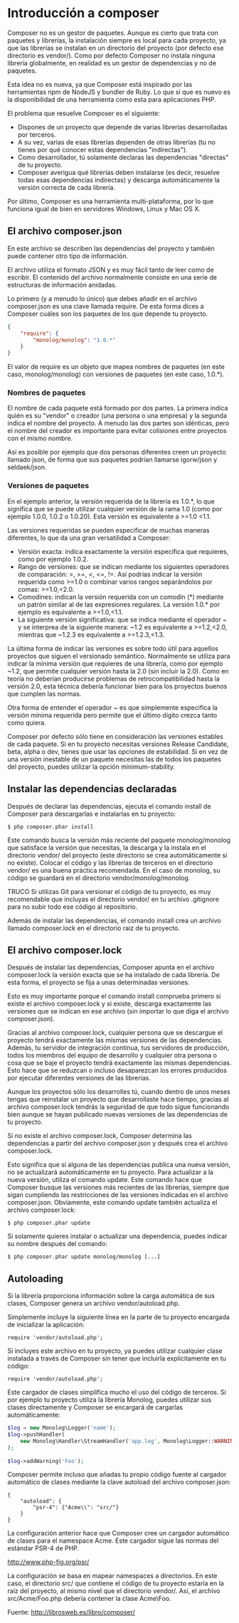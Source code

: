 # Introducción a composer


Composer no es un gestor de paquetes. Aunque es cierto que trata con paquetes y 
librerías, la instalación siempre es local para cada proyecto, ya que las librerías 
se instalan en un directorio del proyecto (por defecto ese directorio es vendor/). 
Como por defecto Composer no instala ninguna librería globalmente, en realidad 
es un gestor de dependencias y no de paquetes.

Esta idea no es nueva, ya que Composer está inspirado por las herramientas npm 
de NodeJS y bundler de Ruby. Lo que sí que es nuevo es la disponibilidad de una 
herramienta como esta para aplicaciones PHP.

El problema que resuelve Composer es el siguiente:

- Dispones de un proyecto que depende de varias librerías desarrolladas por terceros.
- A su vez, varias de esas librerías dependen de otras librerías (tu no tienes 
por qué conocer estas dependencias "indirectas").
- Como desarrollador, tú solamente declaras las dependencias "directas" de tu proyecto.
- Composer averigua qué librerías deben instalarse (es decir, resuelve todas esas 
dependencias indirectas) y descarga automáticamente la versión correcta de cada librería.

Por último, Composer es una herramienta multi-plataforma, por lo que funciona 
igual de bien en servidores Windows, Linux y Mac OS X.



## El archivo composer.json

En este archivo se describen las dependencias del proyecto y también puede 
contener otro tipo de información.

El archivo utiliza el formato JSON y es muy fácil tanto de leer como de escribir. 
El contenido del archivo normalmente consiste en una serie de estructuras de 
información anidadas.

Lo primero (y a menudo lo único) que debes añadir en el archivo composer.json 
es una clave llamada require. De esta forma dices a Composer cuáles son los 
paquetes de los que depende tu proyecto.

```json
{
    "require": {
        "monolog/monolog": "1.0.*"
    }
}
```

El valor de require es un objeto que mapea nombres de paquetes (en este caso, 
monolog/monolog) con versiones de paquetes (en este caso, 1.0.*).

### Nombres de paquetes

El nombre de cada paquete está formado por dos partes. La primera indica quién 
es su "vendor" o creador (una persona o una empresa) y la segunda indica el 
nombre del proyecto. A menudo las dos partes son idénticas, pero el nombre del 
creador es importante para evitar colisiones entre proyectos con el mismo nombre. 

Así es posible por ejemplo que dos personas diferentes creen un proyecto llamado 
json, de forma que sus paquetes podrían llamarse igorw/json y seldaek/json.

### Versiones de paquetes

En el ejemplo anterior, la versión requerida de la librería es 1.0.*, lo que 
significa que se puede utilizar cualquier versión de la rama 1.0 (como por 
ejemplo 1.0.0, 1.0.2 o 1.0.20). Esta versión es equivalente a >=1.0 <1.1.

Las versiones requeridas se pueden especificar de muchas maneras diferentes, 
lo que da una gran versatilidad a Composer:

- Versión exacta: indica exactamente la versión específica que requieres, 
como por ejemplo 1.0.2.
- Rango de versiones: que se indican mediante los siguientes operadores de 
comparación: >, >=, <, <=, !=. Así podrías indicar la versión requerida como >=1.0 
o combinar varios rangos separándolos por comas: >=1.0,<2.0.
- Comodines: indican la versión requerida con un comodín (\*) mediante un patrón 
similar al de las expresiones regulares. La versión 1.0.\* por ejemplo es 
equivalente a >=1.0,<1.1.
- La siguiente versión significativa: que se indica mediante el operador ~ y se 
interprea de la siguiente manera: ~1.2 es equivalente a >=1.2,<2.0, mientras 
que ~1.2.3 es equivalente a >=1.2.3,<1.3.

La última forma de indicar las versiones es sobre todo útil para aquellos 
proyectos que siguen el versionado semántico. Normalmente se utiliza para 
indicar la mínima versión que requieres de una librería, como por ejemplo ~1.2, 
que permite cualquier versión hasta la 2.0 (sin incluir la 2.0). Como en teoría 
no deberían producirse problemas de retrocompatibilidad hasta la versión 2.0, 
esta técnica debería funcionar bien para los proyectos buenos que cumplen las 
normas.

Otra forma de entender el operador ~ es que simplemente especifica la versión 
mínima requerida pero permite que el último dígito crezca tanto como quiera.

Composer por defecto sólo tiene en consideración las versiones estables de cada 
paquete. Si en tu proyecto necesitas versiones Release Candidate, beta, alpha o 
dev, tienes que usar las opciones de estabilidad. Si en vez de una versión 
inestable de un paquete necesitas las de todos los paquetes del proyecto, puedes 
utilizar la opción minimum-stability.


## Instalar las dependencias declaradas

Después de declarar las dependencias, ejecuta el comando install de Composer 
para descargarlas e instalarlas en tu proyecto:

```
$ php composer.phar install
```

Este comando busca la versión más reciente del paquete monolog/monolog que 
satisface la versión que necesitas, la descarga y la instala en el directorio 
vendor/ del proyecto (este directorio se crea automáticamente si no existe). 
Colocar el código y las librerías de terceros en el directorio vendor/ es una 
buena práctica recomendada. En el caso de monolog, su código se guardará en el 
directorio vendor/monolog/monolog.

TRUCO
Si utilizas Git para versionar el código de tu proyecto, es muy recomendable 
que incluyas el directorio vendor/ en tu archivo .gitignore para no subir todo 
ese código al repositorio.

Además de instalar las dependencias, el comando install crea un archivo llamado 
composer.lock en el directorio raíz de tu proyecto.




## El archivo composer.lock


Después de instalar las dependencias, Composer apunta en el archivo composer.lock 
la versión exacta que se ha instalado de cada librería. De esta forma, el proyecto 
se fija a unas determinadas versiones.

Esto es muy importante porque el comando install comprueba primero si existe el 
archivo composer.lock y si existe, descarga exactamente las versiones que se indican 
en ese archivo (sin importar lo que diga el archivo composer.json).

Gracias al archivo composer.lock, cualquier persona que se descargue el proyecto 
tendrá exactamente las mismas versiones de las dependencias. Además, tu servidor 
de integración continua, tus servidores de producción, todos los miembros del 
equipo de desarrollo y cualquier otra persona o cosa que se baje el proyecto 
tendrá exactamente las mismas dependencias. Esto hace que se reduzcan o incluso 
desaparezcan los errores producidos por ejecutar diferentes versiones de las librerías.

Aunque los proyectos sólo los desarrolles tú, cuando dentro de unos meses tengas 
que reinstalar un proyecto que desarrollaste hace tiempo, gracias al archivo 
composer.lock tendrás la seguridad de que todo sigue funcionando bien aunque 
se hayan publicado nuevas versiones de las dependencias de tu proyecto.

Si no existe el archivo composer.lock, Composer determina las dependencias a 
partir del archivo composer.json y después crea el archivo composer.lock.

Esto significa que si alguna de las dependencias publica una nueva versión, 
no se actualizará automáticamente en tu proyecto. Para actualizar a la nueva 
versión, utiliza el comando update. Este comando hace que Composer busque 
las versiones más recientes de las librerías, siempre que sigan cumpliendo las 
restricciones de las versiones indicadas en el archivo composer.json. Obviamente, 
este comando update también actualiza el archivo composer.lock:

```
$ php composer.phar update
```

Si solamente quieres instalar o actualizar una dependencia, puedes indicar su 
nombre después del comando:

```
$ php composer.phar update monolog/monolog [...]
```

## Autoloading

Si la librería proporciona información sobre la carga automática de sus clases, 
Composer genera un archivo vendor/autoload.php. 

Simplemente incluye la siguiente línea en la parte de tu proyecto encargada de 
inicializar la aplicación:

```
require 'vendor/autoload.php';
```

Si incluyes este archivo en tu proyecto, ya puedes utilizar cualquier clase 
instalada a través de Composer sin tener que incluirla explícitamente en tu 
código:

```
require 'vendor/autoload.php';
```

Este cargador de clases simplifica mucho el uso del código de terceros. Si por 
ejemplo tu proyecto utiliza la librería Monolog, puedes utilizar sus clases 
directamente y Composer se encargará de cargarlas automáticamente:

```php
$log = new Monolog\Logger('name');
$log->pushHandler(
    new Monolog\Handler\StreamHandler('app.log', Monolog\Logger::WARNING)
);
 
$log->addWarning('Foo');
```

Composer permite incluso que añadas tu propio código fuente al cargador automático de clases mediante la clave autoload del archivo composer.json:

```
{
    "autoload": {
        "psr-4": {"Acme\\": "src/"}
    }
}
```

La configuración anterior hace que Composer cree un cargador automático de 
clases para el namespace Acme. Este cargador sigue las normas del estándar 
PSR-4 de PHP.

http://www.php-fig.org/psr/

La configuración se basa en mapear namespaces a directorios. En este caso, el 
directorio src/ que contiene el código de tu proyecto estaría en la raíz del 
proyecto, al mismo nivel que el directorio vendor/. Así, el archivo src/Acme/Foo.php 
debería contener la clase Acme\Foo.



Fuente: http://librosweb.es/libro/composer/